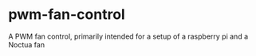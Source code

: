 # pwm-fan-control
A PWM fan control, primarily intended for a setup of a raspberry pi and a Noctua fan
